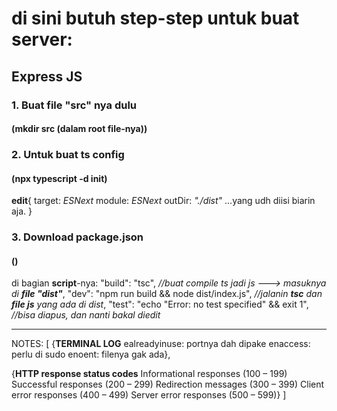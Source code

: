 # di sini butuh step-step untuk buat server:

## Express JS

### 1. Buat file "src" nya dulu 
#### (mkdir src (dalam root file-nya))

### 2. Untuk buat ts config 
#### (npx typescript -d init)
   **edit**{
   target: _ESNext_
   module: _ESNext_
   outDir: _"./dist"_
   ...yang udh diisi biarin aja.
   }

### 3. Download package.json 
#### ()
   di bagian **script**-nya:
   "build": "tsc", 
    *//buat compile ts jadi js ---> masuknya di **file "dist"***,
   "dev": "npm run build && node dist/index.js", 
    *//jalanin **tsc** dan **file js** yang ada di dist*,
   "test": "echo \"Error: no test specified\" && exit 1",
    *//bisa diapus, dan nanti bakal diedit*

--------------------------------------
NOTES: [
{**TERMINAL LOG**
ealreadyinuse: portnya dah dipake
enaccess: perlu di sudo
enoent: filenya gak ada},

{**HTTP response status codes**
Informational responses (100 – 199)
Successful responses (200 – 299)
Redirection messages (300 – 399)
Client error responses (400 – 499)
Server error responses (500 – 599)}
]
